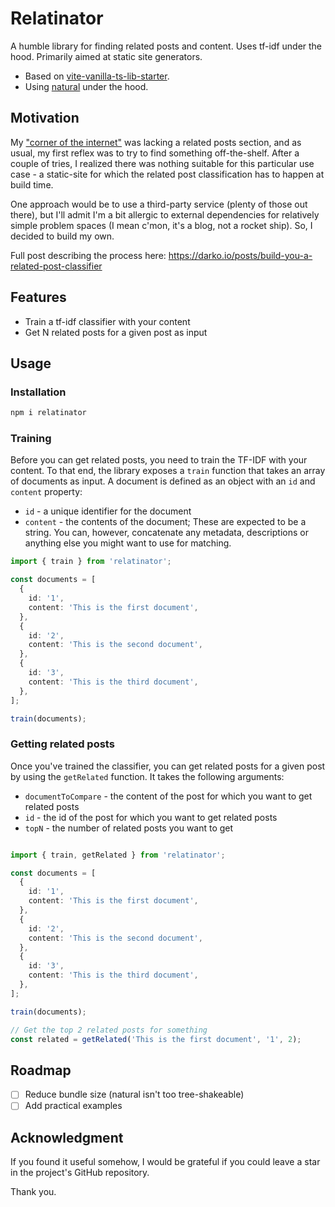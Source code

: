# Relatinator

A humble library for finding related posts and content. Uses tf-idf under the hood. Primarily aimed at static site generators.

- Based on [vite-vanilla-ts-lib-starter](https://github.com/kbysiec/vite-vanilla-ts-lib-starter/tree/master).
- Using [natural](https://naturalnode.github.io/natural/) under the hood.

## Motivation

My ["corner of the internet"](https://darko.io) was lacking a related posts section, and as usual, my first reflex was to try to find something off-the-shelf. After a couple of tries, I realized there was nothing suitable for this particular use case - a static-site for which the related post classification has to happen at build time.

One approach would be to use a third-party service (plenty of those out there), but I'll admit I'm a bit allergic to external dependencies for relatively simple problem spaces (I mean c'mon, it's a blog, not a rocket ship). So, I decided to build my own.

Full post describing the process here: https://darko.io/posts/build-you-a-related-post-classifier

## Features

- Train a tf-idf classifier with your content
- Get N related posts for a given post as input

## Usage

### Installation

```bash
npm i relatinator
```

### Training

Before you can get related posts, you need to train the TF-IDF with your content. To that end, the library exposes a `train` function that takes an array of documents as input. A document is defined as an object with an `id` and `content` property:

- `id` - a unique identifier for the document
- `content` - the contents of the document; These are expected to be a string. You can, however, concatenate any metadata, descriptions or anything else you might want to use for matching.

```ts
import { train } from 'relatinator';

const documents = [
  {
    id: '1',
    content: 'This is the first document',
  },
  {
    id: '2',
    content: 'This is the second document',
  },
  {
    id: '3',
    content: 'This is the third document',
  },
];

train(documents);
```

### Getting related posts

Once you've trained the classifier, you can get related posts for a given post by using the `getRelated` function. It takes the following arguments:

- `documentToCompare` - the content of the post for which you want to get related posts
- `id` - the id of the post for which you want to get related posts
- `topN` - the number of related posts you want to get

```ts

import { train, getRelated } from 'relatinator';

const documents = [
  {
    id: '1',
    content: 'This is the first document',
  },
  {
    id: '2',
    content: 'This is the second document',
  },
  {
    id: '3',
    content: 'This is the third document',
  },
];

train(documents);

// Get the top 2 related posts for something
const related = getRelated('This is the first document', '1', 2);
```

## Roadmap

- [ ] Reduce bundle size (natural isn't too tree-shakeable)
- [ ] Add practical examples

## Acknowledgment

If you found it useful somehow, I would be grateful if you could leave a star in the project's GitHub repository.

Thank you.
